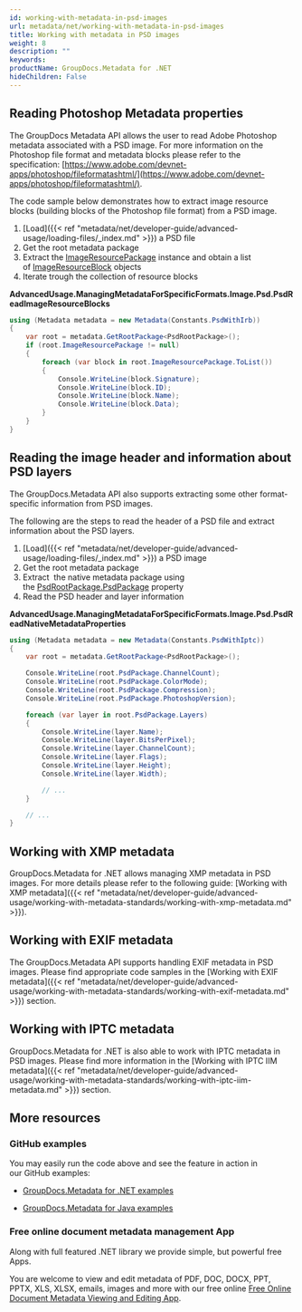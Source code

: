 ```yaml
---
id: working-with-metadata-in-psd-images
url: metadata/net/working-with-metadata-in-psd-images
title: Working with metadata in PSD images
weight: 8
description: ""
keywords: 
productName: GroupDocs.Metadata for .NET
hideChildren: False
---
```

## Reading Photoshop Metadata properties

The GroupDocs Metadata API allows the user to read Adobe Photoshop metadata associated with a PSD image. For more information on the Photoshop file format and metadata blocks please refer to the specification: [https://www.adobe.com/devnet-apps/photoshop/fileformatashtml/](https://www.adobe.com/devnet-apps/photoshop/fileformatashtml/).

The code sample below demonstrates how to extract image resource blocks (building blocks of the Photoshop file format) from a PSD image.

1.  [Load]({{< ref "metadata/net/developer-guide/advanced-usage/loading-files/_index.md" >}}) a PSD file
2.  Get the root metadata package
3.  Extract the [ImageResourcePackage](https://apireference.groupdocs.com/net/metadata/groupdocs.metadata.formats.image/imageresourcepackage) instance and obtain a list of [ImageResourceBlock](https://apireference.groupdocs.com/net/metadata/groupdocs.metadata.formats.image/imageresourceblock) objects
4.  Iterate trough the collection of resource blocks

**AdvancedUsage.ManagingMetadataForSpecificFormats.Image.Psd.PsdReadImageResourceBlocks**

```csharp
using (Metadata metadata = new Metadata(Constants.PsdWithIrb))
{
	var root = metadata.GetRootPackage<PsdRootPackage>();
	if (root.ImageResourcePackage != null)
	{
		foreach (var block in root.ImageResourcePackage.ToList())
		{
			Console.WriteLine(block.Signature);
			Console.WriteLine(block.ID);
			Console.WriteLine(block.Name);
			Console.WriteLine(block.Data);
		}
	}
}
```

## Reading the image header and information about PSD layers

The GroupDocs.Metadata API also supports extracting some other format-specific information from PSD images.

The following are the steps to read the header of a PSD file and extract information about the PSD layers.

1.  [Load]({{< ref "metadata/net/developer-guide/advanced-usage/loading-files/_index.md" >}}) a PSD image
2.  Get the root metadata package
3.  Extract  the native metadata package using the [PsdRootPackage.PsdPackage](https://apireference.groupdocs.com/net/metadata/groupdocs.metadata.formats.image/psdrootpackage/properties/psdpackage) property
4.  Read the PSD header and layer information

**AdvancedUsage.ManagingMetadataForSpecificFormats.Image.Psd.PsdReadNativeMetadataProperties**

```csharp
using (Metadata metadata = new Metadata(Constants.PsdWithIptc))
{
	var root = metadata.GetRootPackage<PsdRootPackage>();

	Console.WriteLine(root.PsdPackage.ChannelCount);
	Console.WriteLine(root.PsdPackage.ColorMode);
	Console.WriteLine(root.PsdPackage.Compression);
	Console.WriteLine(root.PsdPackage.PhotoshopVersion);

	foreach (var layer in root.PsdPackage.Layers)
	{
		Console.WriteLine(layer.Name);
		Console.WriteLine(layer.BitsPerPixel);
		Console.WriteLine(layer.ChannelCount);
		Console.WriteLine(layer.Flags);
		Console.WriteLine(layer.Height);
		Console.WriteLine(layer.Width);

		// ...
	}

	// ...
}
```

## Working with XMP metadata

GroupDocs.Metadata for .NET allows managing XMP metadata in PSD images. For more details please refer to the following guide: [Working with XMP metadata]({{< ref "metadata/net/developer-guide/advanced-usage/working-with-metadata-standards/working-with-xmp-metadata.md" >}}).

## Working with EXIF metadata

The GroupDocs.Metadata API supports handling EXIF metadata in PSD images. Please find appropriate code samples in the [Working with EXIF metadata]({{< ref "metadata/net/developer-guide/advanced-usage/working-with-metadata-standards/working-with-exif-metadata.md" >}}) section.

## Working with IPTC metadata

GroupDocs.Metadata for .NET is also able to work with IPTC metadata in PSD images. Please find more information in the [Working with IPTC IIM metadata]({{< ref "metadata/net/developer-guide/advanced-usage/working-with-metadata-standards/working-with-iptc-iim-metadata.md" >}}) section.

## More resources

### GitHub examples

You may easily run the code above and see the feature in action in our GitHub examples:

*   [GroupDocs.Metadata for .NET examples](https://github.com/groupdocs-metadata/GroupDocs.Metadata-for-.NET)
    
*   [GroupDocs.Metadata for Java examples](https://github.com/groupdocs-metadata/GroupDocs.Metadata-for-Java)
    

### Free online document metadata management App

Along with full featured .NET library we provide simple, but powerful free Apps.

You are welcome to view and edit metadata of PDF, DOC, DOCX, PPT, PPTX, XLS, XLSX, emails, images and more with our free online [Free Online Document Metadata Viewing and Editing App](https://products.groupdocs.app/metadata).
